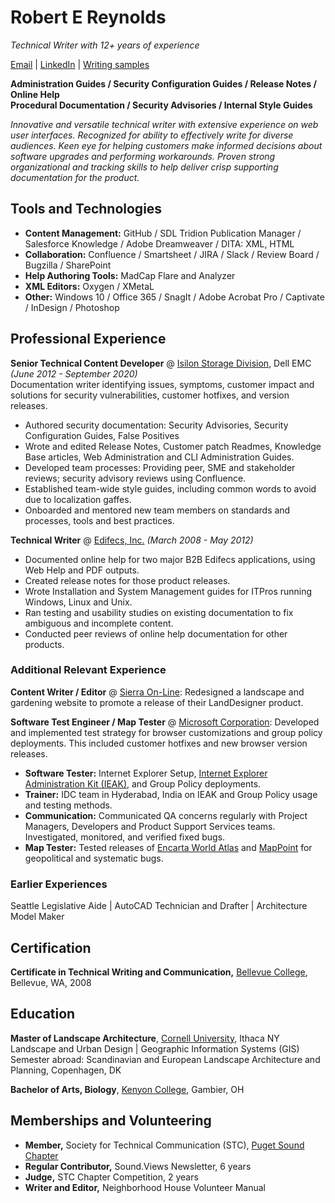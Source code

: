 # Robert E Reynolds

_Technical Writer with 12+ years of experience_

[Email](mailto:heyroberto@gmail.com)  |  [LinkedIn](https://linkedin.com/in/reynoldsrobert)  |  [Writing samples](https://github.com/robrey321/cv/blob/gh-pages/portfolio_descriptors.md)


**Administration Guides / Security Configuration Guides / Release Notes / Online Help\
Procedural Documentation / Security Advisories / Internal Style Guides**

_Innovative and versatile technical writer with extensive experience on web user interfaces. Recognized for ability to effectively write for diverse audiences. Keen eye for helping customers make informed decisions about software upgrades and performing workarounds. Proven strong organizational and tracking skills to help deliver crisp supporting documentation for the product._

<!--## Target Audiences
- **End Users:** Distills complex technical information into easily digestible summaries for decision makers.
- **IT Professionals:** Creates and maintains Knowledge Base articles, deployment guides, release notes, and patch Readmes.
- **Cyber Security Champions:** Develops and maintains security advisories and security configuration guides.
- **General Audiences:** Establishes and analyses surveys and customer evaluations of online help sites (Example: How airlines can better accommodate deaf passengers.)-->

## Tools and Technologies
- **Content Management:** GitHub / SDL Tridion Publication Manager / Salesforce Knowledge / Adobe Dreamweaver / DITA: XML, HTML
- **Collaboration:** Confluence / Smartsheet / JIRA / Slack / Review Board / Bugzilla / SharePoint
- **Help Authoring Tools:** MadCap Flare and Analyzer
- **XML Editors:** Oxygen / XMetaL
- **Other:** Windows 10 / Office 365 / SnagIt / Adobe Acrobat Pro / Captivate / InDesign / Photoshop

## Professional Experience
**Senior Technical Content Developer**  @ [Isilon Storage Division](https://www.delltechnologies.com/en-us/storage/isilon/onefs-operating-system.htm), Dell EMC _(June 2012 - September 2020)_<br>
Documentation writer identifying issues, symptoms, customer impact and solutions for security vulnerabilities, customer hotfixes, and version releases. 
- Authored security documentation: Security Advisories, Security Configuration Guides, False Positives
- Wrote and edited Release Notes, Customer patch Readmes, Knowledge Base articles, Web Administration and CLI Administration Guides.
- Developed team processes: Providing peer, SME and stakeholder reviews; security advisory reviews using Confluence. 
- Established team-wide style guides, including common words to avoid due to localization gaffes.
- Onboarded and mentored new team members on standards and processes, tools and best practices.


**Technical Writer** @ [Edifecs, Inc.](https://www.edifecs.com/) _(March 2008 - May 2012)_
- Documented online help for two major B2B Edifecs applications, using Web Help and PDF outputs.
- Created release notes for those product releases. 
- Wrote Installation and System Management guides for ITPros running Windows, Linux and Unix.
- Ran testing and usability studies on existing documentation to fix ambiguous and incomplete content.
- Conducted peer reviews of online help documentation for other products.

### Additional Relevant Experience
**Content Writer / Editor** @ [Sierra On-Line](https://en.wikipedia.org/wiki/Sierra_Entertainment): Redesigned a landscape and gardening website to promote a release of their LandDesigner product. 

**Software Test Engineer / Map Tester** @ [Microsoft Corporation](https://www.microsoft.com): 
Developed and implemented test strategy for browser customizations and group policy deployments.  This included customer hotfixes and new browser version releases.
  - **Software Tester:** Internet Explorer Setup, [Internet Explorer Administration Kit (IEAK)](https://en.wikipedia.org/wiki/Internet_Explorer_Administration_Kit), and Group Policy deployments.
  - **Trainer:** IDC team in Hyderabad, India on IEAK and Group Policy usage and testing methods.
  - **Communication:** Communicated QA concerns regularly with Project Managers, Developers and Product Support Services teams. Investigated, monitored, and verified fixed bugs.
- **Map Tester:** Tested releases of [Encarta World Atlas](https://en.wikipedia.org/wiki/Encarta) and [MapPoint](https://en.wikipedia.org/wiki/Microsoft_MapPoint) for geopolitical and systematic bugs.

### Earlier Experiences
Seattle Legislative Aide | AutoCAD Technician and Drafter | Architecture Model Maker

<!--### Select Accomplishment Highlights
- Maintained recurring meetings with engineers and PMs to keep written deliverables accurate, complete and on track. 
- Worked closely with security champions to create and publish advisories that communicate vulnerabilities without exposing customers to risk by attackers. Published over 50 security advisories. 
- Proven customer advocate; strong passion for accuracy and clarity. 
- Highly experienced with fast-paced work environments, making updates on the fly.-->

## Certification

**Certificate in Technical Writing and Communication,**  [Bellevue College](https://www.bellevuecollege.edu/ce/certificate-programs/), Bellevue, WA, 2008

## Education

**Master of Landscape Architecture**, 
[Cornell University](https://landscape.cals.cornell.edu/graduate/mla-3-year/), Ithaca NY\
Landscape and Urban Design | Geographic Information Systems (GIS)\
Semester abroad: Scandinavian and European Landscape Architecture and Planning, Copenhagen, DK

**Bachelor of Arts, Biology**,
[Kenyon College](https://www.kenyon.edu/), Gambier, OH

## Memberships and Volunteering

- **Member,** Society for Technical Communication (STC), [Puget Sound Chapter](https://www.stc-psc.org/)
- **Regular Contributor,** Sound.Views Newsletter, 6 years 
- **Judge,** STC Chapter Competition, 2 years
- **Writer and Editor,** Neighborhood House Volunteer Manual
